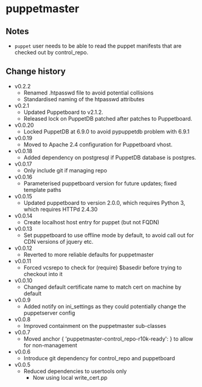 puppetmaster
============

Notes
-----
* `puppet` user needs to be able to read the puppet manifests that are checked out by control_repo.

Change history
--------------

* v0.2.2
    * Renamed .htpasswd file to avoid potential collisions
    * Standardised naming of the htpasswd attributes
* v0.2.1
    * Updated Puppetboard to v2.1.2.
    * Released lock on PuppetDB patched after patches to Puppetboard.
* v0.0.20
    * Locked PuppetDB at 6.9.0 to avoid pypuppetdb problem with 6.9.1
* v0.0.19
    * Moved to Apache 2.4 configuration <RequireAny> for Puppetboard vhost.
* v0.0.18
    * Added dependency on postgresql if PuppetDB database is postgres.
* v0.0.17
    * Only include git if managing repo
* v0.0.16
    * Parameterised puppetboard version for future updates; fixed template paths
* v0.0.15
    * Updated puppetboard to version 2.0.0, which requires Python 3, which requires HTTPd 2.4.30
* v0.0.14
    * Create localhost host entry for puppet (but not FQDN)
* v0.0.13
    * Set puppetboard to use offline mode by default, to avoid call out for CDN versions of jquery etc.
* v0.0.12
    * Reverted to more reliable defaults for puppetmaster
* v0.0.11
    * Forced vcsrepo to check for (require) $basedir before trying to checkout into it
* v0.0.10
    * Changed default certificate name to match cert on machine by default
* v0.0.9
    * Added notify on ini_settings as they could potentially change the puppetserver config
* v0.0.8
    * Improved containment on the puppetmaster sub-classes
* v0.0.7
    * Moved anchor { 'puppetmaster-control_repo-r10k-ready': } to allow for non-management
* v0.0.6
    * Introduce git dependency for control_repo and puppetboard
* v0.0.5
    * Reduced dependencies to usertools only
        * Now using local write_cert.pp
